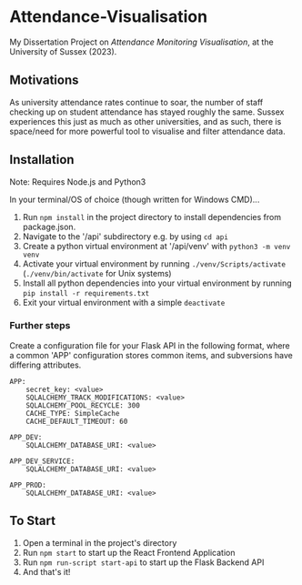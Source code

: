 # Attendance-Visualisation
My Dissertation Project on *Attendance Monitoring Visualisation*, at the University of Sussex (2023).

## Motivations
As university attendance rates continue to soar, the number of staff checking up on student attendance has stayed roughly the same. Sussex experiences this just as much as other universities, and as such, there is space/need for more powerful tool to visualise and filter attendance data.

## Installation
Note: Requires Node.js and Python3

In your terminal/OS of choice (though written for Windows CMD)...
1. Run ```npm install``` in the project directory to install dependencies from package.json.
2. Navigate to the '/api' subdirectory e.g. by using ```cd api```
3. Create a python virtual environment at '/api/venv' with ```python3 -m venv venv```
4. Activate your virtual environment by running ```./venv/Scripts/activate``` (```./venv/bin/activate``` for Unix systems)
5. Install all python dependencies into your virtual environment by running ```pip install -r requirements.txt```
6. Exit your virtual environment with a simple ```deactivate```

### Further steps
Create a configuration file for your Flask API in the following format, where a common 'APP' configuration stores common items, and subversions have differing attributes.
```
APP:
    secret_key: <value>
    SQLALCHEMY_TRACK_MODIFICATIONS: <value>
    SQLALCHEMY_POOL_RECYCLE: 300
    CACHE_TYPE: SimpleCache
    CACHE_DEFAULT_TIMEOUT: 60

APP_DEV:
    SQLALCHEMY_DATABASE_URI: <value>

APP_DEV_SERVICE:
    SQLALCHEMY_DATABASE_URI: <value>

APP_PROD:
    SQLALCHEMY_DATABASE_URI: <value>
```
## To Start
1. Open a terminal in the project's directory
2. Run `npm start` to start up the React Frontend Application
3. Run `npm run-script start-api` to start up the Flask Backend API
4. And that's it!